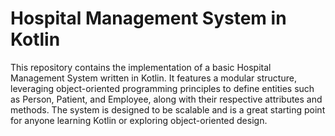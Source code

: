 # Hospital Management System in Kotlin
 This repository contains the implementation of a basic Hospital Management System written in Kotlin. It features a modular structure, leveraging object-oriented programming principles to define entities such as Person, Patient, and Employee, along with their respective attributes and methods. The system is designed to be scalable and is a great starting point for anyone learning Kotlin or exploring object-oriented design.
